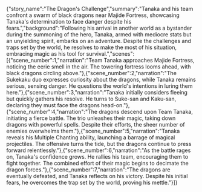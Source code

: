 {"story_name":"The Dragon's Challenge","summary":"Tanaka and his team confront a swarm of black dragons near Majide Fortress, showcasing Tanaka's determination to face danger despite his fears.","background":"Following his arrival in another world as a bystander during the summoning of the hero, Tanaka, armed with mediocre stats but an unyielding spirit, embarks on an adventure. Despite the challenges and traps set by the world, he resolves to make the most of his situation, embracing magic as his tool for survival.","scenes":[{"scene_number":1,"narration":"Team Tanaka approaches Majide Fortress, noticing the eerie smell in the air. The towering fortress looms ahead, with black dragons circling above."},{"scene_number":2,"narration":"The Sukekaku duo expresses curiosity about the dragons, while Tanaka remains serious, sensing danger. He questions the world's intentions in luring them here."},{"scene_number":3,"narration":"Tanaka initially considers fleeing but quickly gathers his resolve. He turns to Suke-san and Kaku-san, declaring they must face the dragons head-on."},{"scene_number":4,"narration":"The dragons descend upon Team Tanaka, initiating a fierce battle. The trio unleashes their magic, taking down dragons with powerful spells. Despite their efforts, the sheer number of enemies overwhelms them."},{"scene_number":5,"narration":"Tanaka reveals his Multiple Chanting ability, launching a barrage of magical projectiles. The offensive turns the tide, but the dragons continue to press forward relentlessly."},{"scene_number":6,"narration":"As the battle rages on, Tanaka's confidence grows. He rallies his team, encouraging them to fight together. The combined effort of their magic begins to decimate the dragon forces."},{"scene_number":7,"narration":"The dragons are eventually defeated, and Tanaka reflects on his victory. Despite his initial fears, he overcomes the trap set by the world, proving his mettle."}]}